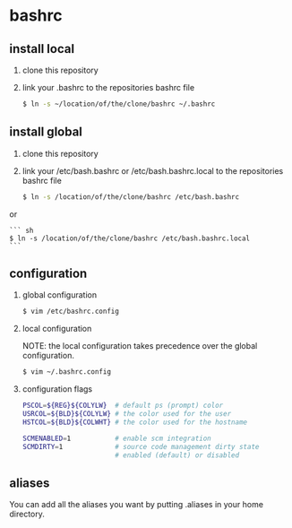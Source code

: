 bashrc
======

install local
-------------

1. clone this repository

2. link your .bashrc to the repositories bashrc file

	``` sh
	$ ln -s ~/location/of/the/clone/bashrc ~/.bashrc
	```

install global
--------------

1. clone this repository

2. link your /etc/bash.bashrc or /etc/bash.bashrc.local to the repositories bashrc file

	``` sh
	$ ln -s /location/of/the/clone/bashrc /etc/bash.bashrc
	```
or

	``` sh
	$ ln -s /location/of/the/clone/bashrc /etc/bash.bashrc.local
	```

configuration
-------------

1. global configuration

	``` sh
	$ vim /etc/bashrc.config
	```

2. local configuration

	NOTE: the local configuration takes precedence over the global configuration.
	``` sh
	$ vim ~/.bashrc.config
	```

3. configuration flags

	``` bash
    PSCOL=${REG}${COLYLW}  # default ps (prompt) color
    USRCOL=${BLD}${COLYLW} # the color used for the user
    HSTCOL=${BLD}${COLWHT} # the color used for the hostname

	SCMENABLED=1           # enable scm integration
    SCMDIRTY=1             # source code management dirty state
	                       # enabled (default) or disabled
	```

aliases
-------

You can add all the aliases you want by putting .aliases in your home directory.
